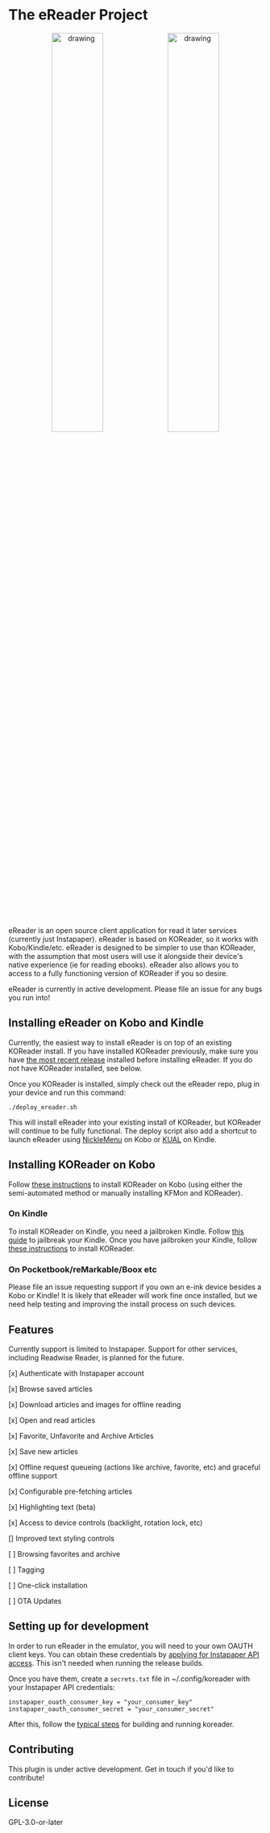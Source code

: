 # The eReader Project

<p align="center">
  <img src="https://github.com/user-attachments/assets/4baac2a7-6a21-41b1-b0c3-4ccf395bb932" alt="drawing" style="width:45%;"/>
  <img src="https://github.com/user-attachments/assets/0c857390-adaa-4afc-a35a-f0bffa95c781" alt="drawing" style="width:45%;"/>
  
</p>

eReader is an open source client application for read it later services (currently just Instapaper). eReader is based on KOReader, so it works with Kobo/Kindle/etc. eReader is designed to be simpler to use than KOReader, with the assumption that most users will use it alongside their device's native experience (ie for reading ebooks). eReader also allows you to access to a fully functioning version of KOReader if you so desire.

eReader is currently in active development. Please file an issue for any bugs you run into!

## Installing eReader on Kobo and Kindle

Currently, the easiest way to install eReader is on top of an existing KOReader install. If you have installed KOReader previously, make sure you have [the most recent release](https://github.com/koreader/koreader/releases) installed before installing eReader. If you do not have KOReader installed, see below.

Once you KOReader is installed, simply check out the eReader repo, plug in your device and run this command:
```
./deploy_ereader.sh
```

This will install eReader into your existing install of KOReader, but KOReader will continue to be fully functional. The deploy script also add a shortcut to launch eReader using [NickleMenu](https://github.com/pgaskin/NickelMenu) on Kobo or [KUAL](https://www.mobileread.com/forums/showthread.php?t=203326) on Kindle.

## Installing KOReader on Kobo
Follow [these instructions](https://github.com/koreader/koreader/wiki/Installation-on-Kobo-devices) to install KOReader on Kobo (using either the semi-automated method or manually installing KFMon and KOReader).

### On Kindle
To install KOReader on Kindle, you need a jailbroken Kindle. Follow [this guide](https://kindlemodding.org/jailbreaking/) to jailbreak your Kindle. Once you have jailbroken your Kindle, follow [these instructions](https://github.com/koreader/koreader/wiki/Installation-on-Kindle-devices) to install KOReader.

### On Pocketbook/reMarkable/Boox etc

Please file an issue requesting support if you own an e-ink device besides a Kobo or Kindle! It is likely that eReader will work fine once installed, but we need help testing and improving the install process on such devices.

## Features

Currently support is limited to Instapaper. Support for other services, including Readwise Reader, is planned for the future.

[x] Authenticate with Instapaper account

[x] Browse saved articles

[x] Download articles and images for offline reading

[x] Open and read articles

[x] Favorite, Unfavorite and Archive Articles

[x] Save new articles

[x] Offline request queueing (actions like archive, favorite, etc) and graceful offline support

[x] Configurable pre-fetching articles

[x] Highlighting text (beta)

[x] Access to device controls (backlight, rotation lock, etc)

[] Improved text styling controls

[ ] Browsing favorites and archive

[ ] Tagging

[ ] One-click installation

[ ] OTA Updates

## Setting up for development

In order to run eReader in the emulator, you will need to your own OAUTH client keys. You can obtain these credentials by [applying for Instapaper API access](https://www.instapaper.com/api). This isn't needed when running the release builds.

Once you have them, create a `secrets.txt` file in ~/.config/koreader with your Instapaper API credentials:

```
instapaper_ouath_consumer_key = "your_consumer_key"
instapaper_oauth_consumer_secret = "your_consumer_secret"
```

After this, follow the [typical steps](https://github.com/koreader/koreader/blob/master/doc/Building.md) for building and running koreader.

## Contributing

This plugin is under active development. Get in touch if you'd like to contribute!

## License

GPL-3.0-or-later
